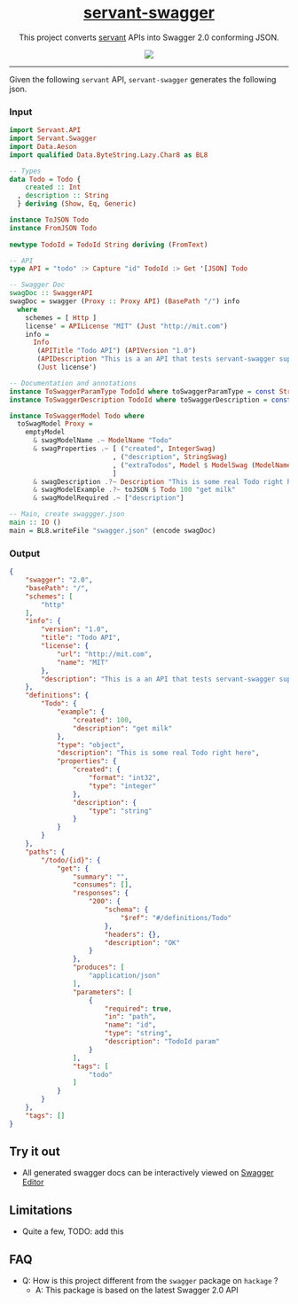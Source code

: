 <h1 align="center">
    <a href="https://github.com/dmjio/servant-swagger">
        servant-swagger
    </a>
</h1>

<p align="center">
  This project converts <a href="https://github.com/haskell-servant/servant">servant</a> APIs into Swagger 2.0 conforming JSON.
</p>

<p align="center">
  <img src="http://s16.postimg.org/rndz1wbyt/servant.png" />
</p>  

<hr>

Given the following `servant` API, `servant-swagger` generates the following json.

### Input 

```haskell
import Servant.API
import Servant.Swagger
import Data.Aeson
import qualified Data.ByteString.Lazy.Char8 as BL8

-- Types
data Todo = Todo { 
    created :: Int
  , description :: String 
  } deriving (Show, Eq, Generic)

instance ToJSON Todo
instance FromJSON Todo
                                                                                                                                                                                  
newtype TodoId = TodoId String deriving (FromText) 

-- API
type API = "todo" :> Capture "id" TodoId :> Get '[JSON] Todo  

-- Swagger Doc
swagDoc :: SwaggerAPI
swagDoc = swagger (Proxy :: Proxy API) (BasePath "/") info
  where
    schemes = [ Http ]
    license' = APILicense "MIT" (Just "http://mit.com")
    info =
      Info
       (APITitle "Todo API") (APIVersion "1.0")
       (APIDescription "This is a an API that tests servant-swagger support for a Todo")
       (Just license')

-- Documentation and annotations
instance ToSwaggerParamType TodoId where toSwaggerParamType = const StringSwagParam  
instance ToSwaggerDescription TodoId where toSwaggerDescription = const "TodoId param"

instance ToSwaggerModel Todo where
  toSwagModel Proxy =
    emptyModel
      & swagModelName .~ ModelName "Todo"
      & swagProperties .~ [ ("created", IntegerSwag)
                          , ("description", StringSwag)
                          , ("extraTodos", Model $ ModelSwag (ModelName "Todo") False)
                          ]
      & swagDescription .?~ Description "This is some real Todo right here"
      & swagModelExample .?~ toJSON $ Todo 100 "get milk"
      & swagModelRequired .~ ["description"]

-- Main, create swaggger.json
main :: IO ()
main = BL8.writeFile "swagger.json" (encode swagDoc)
```

### Output

```json
{
    "swagger": "2.0",
    "basePath": "/",
    "schemes": [
        "http"
    ],
    "info": {
        "version": "1.0",
        "title": "Todo API",
        "license": {
            "url": "http://mit.com",
            "name": "MIT"
        },
        "description": "This is a an API that tests servant-swagger support for a Todo API"
    },
    "definitions": {
        "Todo": {
            "example": {
                "created": 100,
                "description": "get milk"
            },
            "type": "object",
            "description": "This is some real Todo right here",
            "properties": {
                "created": {
                    "format": "int32",
                    "type": "integer"
                },
                "description": {
                    "type": "string"
                }
            }
        }
    },
    "paths": {
        "/todo/{id}": {
            "get": {
                "summary": "",
                "consumes": [],
                "responses": {
                    "200": {
                        "schema": {
                            "$ref": "#/definitions/Todo"
                        },
                        "headers": {},
                        "description": "OK"
                    }
                },
                "produces": [
                    "application/json"
                ],
                "parameters": [
                    {
                        "required": true,
                        "in": "path",
                        "name": "id",
                        "type": "string",
                        "description": "TodoId param"
                    }
                ],
                "tags": [
                    "todo"
                ]
            }
        }
    },
    "tags": []
}
```
## Try it out
 - All generated swagger docs can be interactively viewed on <a href="http://editor.swagger.io/">Swagger Editor</a>

## Limitations
 - Quite a few, TODO: add this

## FAQ
- Q: How is this project different from the `swagger` package on `hackage` ?
  - A: This package is based on the latest Swagger 2.0 API